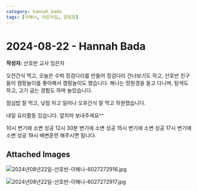 ```yaml
---
category: hannah_bada
tags: [이해나, 어린이집, 알림장]
---
```


# 2024-08-22 - Hannah Bada

**작성자:** 산호반 교사 임은자  

오전간식 먹고,  오늘은 수박 징검다리를 만들어 징검다리 건너보기도 하고,  산호반 친구들이 캠핑놀이를 좋아해서 캠핑놀이도 했습니다. 해나는 망원경을 들고 다니며, 탐색도 하고, 고기 굽는 경험도 하며 놀았습니다.

점심밥 잘 먹고, 낮잠 자고 일어나 오후간식 잘 먹고 하원했습니다.

내일 요리활동 있습니다. 앞치마 보내주세요^^

10시  변기에 소변  성공
12시  30분  변기에 소변 성공
15시  변기에 소변 성공
17시  변기에 소변 성공
19시 배변훈련 해주시면 됩니다.

## Attached Images
![2024년08년22일-산호반-이해나-6027272916.jpg](https://feghi.github.io/assets/img/bada_photo/2024년08년22일-산호반-이해나-6027272916.jpg)

![2024년08년22일-산호반-이해나-6027272917.jpg](https://feghi.github.io/assets/img/bada_photo/2024년08년22일-산호반-이해나-6027272917.jpg)

